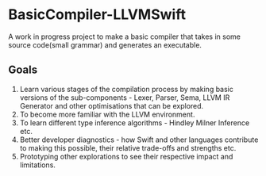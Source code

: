 # BasicCompiler-LLVMSwift
A work in progress project to make a basic compiler that takes in some source code(small grammar) and generates an executable. 

## Goals
1. Learn various stages of the compilation process by making basic versions of the sub-components - Lexer, Parser, Sema, LLVM IR Generator and other optimisations that can be explored.
2. To become more familiar with the LLVM environment. 
3. To learn different type inference algorithms - Hindley Milner Inference etc.
4. Better developer diagnostics - how Swift and other languages contribute to making this possible, their relative trade-offs and strengths etc.
5. Prototyping other explorations to see their respective impact and limitations.
